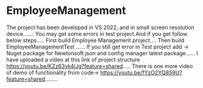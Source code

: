 # EmployeeManagement
The project has been developed in VS 2022, and in small screen resolution device.......
You may get some errors in test project.And if you get follow below steps.....
First build Employee Management  project....
Then build EmployeeManagementTest ......
If you still get error in Test project add -> Nuget package for Newtonsoft.json and config manager latest package......
I have uploaded a video at this link of project structure https://youtu.be/KZz63yk4iJg?feature=shared.....
There is one more video of demo of functionality from code-> https://youtu.be/fYzO2YQ859U?feature=shared........
